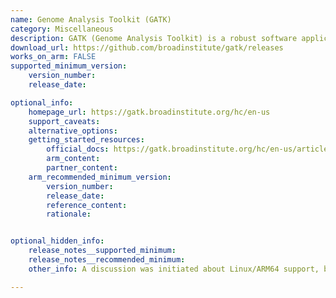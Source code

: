 ```yaml
---
name: Genome Analysis Toolkit (GATK)
category: Miscellaneous
description: GATK (Genome Analysis Toolkit) is a robust software application designed for analyzing genomic data. It includes a variety of tools to assist in discovering genetic variations and conducting genotyping in extensive sequencing studies.
download_url: https://github.com/broadinstitute/gatk/releases
works_on_arm: FALSE
supported_minimum_version:
    version_number:
    release_date:

optional_info:
    homepage_url: https://gatk.broadinstitute.org/hc/en-us
    support_caveats:
    alternative_options:
    getting_started_resources:
        official_docs: https://gatk.broadinstitute.org/hc/en-us/articles/360036194592-Getting-started-with-GATK4
        arm_content:
        partner_content:
    arm_recommended_minimum_version:
        version_number:
        release_date:
        reference_content:
        rationale:


optional_hidden_info:
    release_notes__supported_minimum:
    release_notes__recommended_minimum:
    other_info: A discussion was initiated about Linux/ARM64 support, but one of the maintainer responded that there are currently no plans for ARM64 architecture. Kindly refer [here](https://gatk.broadinstitute.org/hc/en-us/community/posts/5462468688539-Is-ARM64-Linux-MacOS-architecture-officially-supported).

---
```

